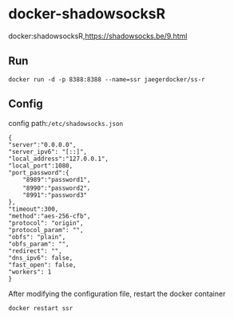 # docker-shadowsocksR
docker:shadowsocksR,https://shadowsocks.be/9.html

## Run

```shell
docker run -d -p 8388:8388 --name=ssr jaegerdocker/ss-r
```

## Config

config path:`/etc/shadowsocks.json`

```
{
"server":"0.0.0.0",
"server_ipv6": "[::]",
"local_address":"127.0.0.1",
"local_port":1080,
"port_password":{
    "8989":"password1",
    "8990":"password2"，
    "8991":"password3"
},
"timeout":300,
"method":"aes-256-cfb",
"protocol": "origin",
"protocol_param": "",
"obfs": "plain",
"obfs_param": "",
"redirect": "",
"dns_ipv6": false,
"fast_open": false,
"workers": 1
}
```

After modifying the configuration file, restart the docker container

```
docker restart ssr
```